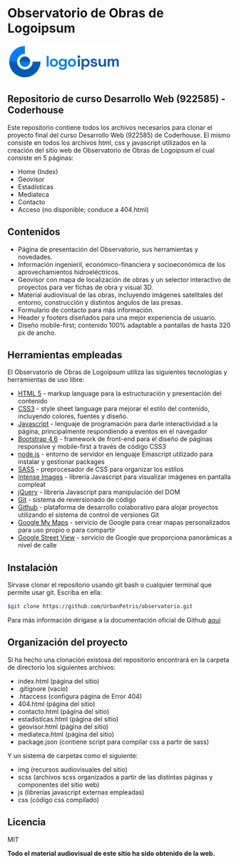 # Observatorio de Obras de Logoipsum

[![N|Solid](https://raw.githubusercontent.com/UrbanPetris/observatorio/master/img/logoipsum-logo-17.svg)](https://urbanpetris.github.io/observatorio/)

## Repositorio de curso Desarrollo Web (922585) - Coderhouse

Este repositorio contiene todos los archivos necesarios para clonar el proyecto final del curso Desarrollo Web (922585) de Coderhouse. El mismo consiste en todos los archivos html, css y javascript utilizados en la creación del sitio web de Observatorio de Obras de Logoipsum el cual consiste en 5 páginas:

- Home (Index)
- Geovisor
- Estadísticas
- Mediateca
- Contacto
- Acceso (no disponible; conduce a 404.html)

## Contenidos

- Página de presentación del Observatorio, sus herramientas y novedades.
- Información ingenieril, económico-financiera y socioeconómica de los aprovechamientos hidroeléctricos.
- Geovisor con mapa de localización de obras y un selector interactivo de proyectos para ver fichas de obra y visual 3D.
- Material audiovisual de las obras, incluyendo imágenes satelitales del entorno, construcción y distintos ángulos de las presas.
- Formulario de contacto para más información.
- Header y footers diseñados para una mejor experiencia de usuario.
- Diseño mobile-first; contenido 100% adaptable a pantallas de hasta 320 px de ancho.

## Herramientas empleadas

El Observatorio de Obras de Logoipsum utiliza las siguientes tecnologías y herramientas de uso libre:

- [HTML 5] - markup language para la estructuración y presentación del contenido
- [CSS3] - style sheet language para mejorar el estilo del contenido, incluyendo colores, fuentes y diseño. 
- [Javascript] - lenguaje de programación para darle interactividad a la página, principalmente respondiendo a eventos en el navegador
- [Bootstrap 4.6] - framework de front-end para el diseño de páginas responsive y mobile-first a través de código CSS3
- [node.js] - entorno de servidor en lenguaje Emascript utilizado para instalar y gestionar packages
- [SASS] - preprocesador de CSS para organizar los estilos
- [Intense Images] - librería Javascript para visualizar imágenes en pantalla compleat
- [jQuery] - librería Javascript para manipulación del DOM
- [Git] - sistema de reversionado de código
- [Github] - plataforma de desarrollo colaborativo para alojar proyectos utilizando el sistema de control de versiones Git
- [Google My Maps] - servicio de Google para crear mapas personalizados para uso propio o para compartir
- [Google Street View] - servicio de Google que proporciona panorámicas a nivel de calle

## Instalación

Sírvase clonar el repositorio usando git bash o cualquier terminal que permite usar git. Escriba en ella:

```sh
$git clone https://github.com/UrbanPetris/observatorio.git
```

Para más información dirígase a la documentación oficial de Github [aquí](https://docs.github.com/es/repositories/creating-and-managing-repositories/cloning-a-repository)

## Organización del proyecto

Si ha hecho una clonación existosa del repositorio encontrará en la carpeta de directorio los siguientes archivos:

- index.html (página del sitio)
- .gitignore (vacío)
- .htaccess (configura página de Error 404)
- 404.html (página del sitio)
- contacto.html (página del sitio)
- estadisticas.html (página del sitio)
- geovisor.html (página del sitio)
- mediateca.html (página del sitio)
- package.json (contiene script para compilar css a partir de sass)

Y un sistema de carpetas como el siguiente:
- img (recursos audiovisuales del sitio)
- scss (archivos scss organizados a partir de las distintas páginas y componentes del sitio web)
- js (librerías javascript externas empleadas)
- css (código css compilado)



## Licencia

MIT

**Todo el material audiovisual de este sitio ha sido obtenido de la web.**

   [HTML 5]: <https://developer.mozilla.org/en-US/docs/Glossary/HTML5>
   [CSS3]: <https://developer.mozilla.org/en-US/docs/Web/CSS>
   [Javascript]: <https://developer.mozilla.org/en-US/docs/Web/JavaScript>
   [Bootstrap 4.6]: <https://getbootstrap.com/docs/4.6/getting-started/introduction/>
   [node.js]: <http://nodejs.org>
   [jQuery]: <http://jquery.com>
   [SASS]: <https://sass-lang.com/>
[Intense Images]: <https://tholman.com/intense-images/>
[Git]: <https://git-scm.com/>
[Github]: <https://github.com/>
[Google My Maps]: <https://mymaps.google.com/>
[Google Street View]: <https://www.google.com/streetview/>
